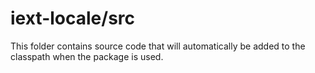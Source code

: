 # iext-locale/src

This folder contains source code that will automatically be added to the classpath when
the package is used.
